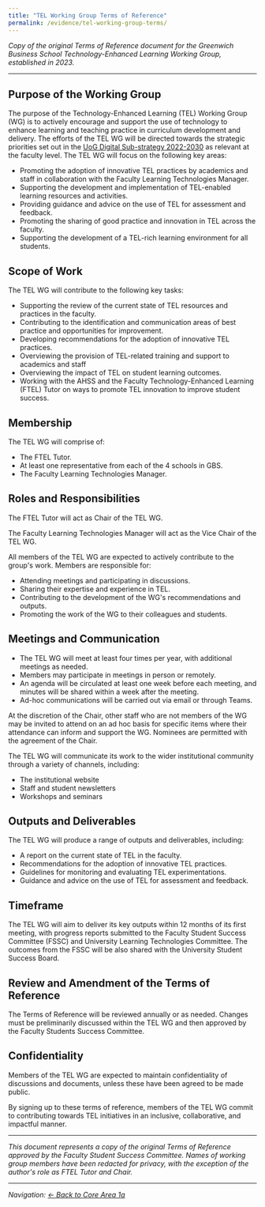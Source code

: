 ```yaml
---
title: "TEL Working Group Terms of Reference"
permalink: /evidence/tel-working-group-terms/
---
```


*Copy of the original Terms of Reference document for the Greenwich Business School Technology-Enhanced Learning Working Group, established in 2023.*

---

## Purpose of the Working Group

The purpose of the Technology-Enhanced Learning (TEL) Working Group (WG) is to actively encourage and support the use of technology to enhance learning and teaching practice in curriculum development and delivery. The efforts of the TEL WG will be directed towards the strategic priorities set out in the [UoG Digital Sub-strategy 2022-2030](https://docs.gre.ac.uk/__data/assets/pdf_file/0020/134570/digital-strategy-2022-2030.pdf) as relevant at the faculty level. The TEL WG will focus on the following key areas:

- Promoting the adoption of innovative TEL practices by academics and staff in collaboration with the Faculty Learning Technologies Manager.
- Supporting the development and implementation of TEL-enabled learning resources and activities.
- Providing guidance and advice on the use of TEL for assessment and feedback.
- Promoting the sharing of good practice and innovation in TEL across the faculty.
- Supporting the development of a TEL-rich learning environment for all students.

## Scope of Work

The TEL WG will contribute to the following key tasks:

- Supporting the review of the current state of TEL resources and practices in the faculty.
- Contributing to the identification and communication areas of best practice and opportunities for improvement.
- Developing recommendations for the adoption of innovative TEL practices.
- Overviewing the provision of TEL-related training and support to academics and staff
- Overviewing the impact of TEL on student learning outcomes.
- Working with the AHSS and the Faculty Technology-Enhanced Learning (FTEL) Tutor on ways to promote TEL innovation to improve student success.

## Membership

The TEL WG will comprise of:

- The FTEL Tutor.
- At least one representative from each of the 4 schools in GBS.
- The Faculty Learning Technologies Manager.

## Roles and Responsibilities

The FTEL Tutor will act as Chair of the TEL WG.

The Faculty Learning Technologies Manager will act as the Vice Chair of the TEL WG.

All members of the TEL WG are expected to actively contribute to the group's work. Members are responsible for:

- Attending meetings and participating in discussions.
- Sharing their expertise and experience in TEL.
- Contributing to the development of the WG's recommendations and outputs.
- Promoting the work of the WG to their colleagues and students.

## Meetings and Communication

- The TEL WG will meet at least four times per year, with additional meetings as needed.
- Members may participate in meetings in person or remotely.
- An agenda will be circulated at least one week before each meeting, and minutes will be shared within a week after the meeting.
- Ad-hoc communications will be carried out via email or through Teams.

At the discretion of the Chair, other staff who are not members of the WG may be invited to attend on an ad hoc basis for specific items where their attendance can inform and support the WG. Nominees are permitted with the agreement of the Chair.

The TEL WG will communicate its work to the wider institutional community through a variety of channels, including:

- The institutional website
- Staff and student newsletters
- Workshops and seminars

## Outputs and Deliverables

The TEL WG will produce a range of outputs and deliverables, including:

- A report on the current state of TEL in the faculty.
- Recommendations for the adoption of innovative TEL practices.
- Guidelines for monitoring and evaluating TEL experimentations.
- Guidance and advice on the use of TEL for assessment and feedback.

## Timeframe

The TEL WG will aim to deliver its key outputs within 12 months of its first meeting, with progress reports submitted to the Faculty Student Success Committee (FSSC) and University Learning Technologies Committee. The outcomes from the FSSC will be also shared with the University Student Success Board.

## Review and Amendment of the Terms of Reference

The Terms of Reference will be reviewed annually or as needed. Changes must be preliminarily discussed within the TEL WG and then approved by the Faculty Students Success Committee.

## Confidentiality

Members of the TEL WG are expected to maintain confidentiality of discussions and documents, unless these have been agreed to be made public.

By signing up to these terms of reference, members of the TEL WG commit to contributing towards TEL initiatives in an inclusive, collaborative, and impactful manner.

---

*This document represents a copy of the original Terms of Reference approved by the Faculty Student Success Committee. Names of working group members have been redacted for privacy, with the exception of the author's role as FTEL Tutor and Chair.*

---

*Navigation: [← Back to Core Area 1a](/core-area-1a/)*